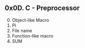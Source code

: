 0x0D. C - Preprocessor
-----------------------
0. Object-like Macro
1. Pi
2. File name
3. Function-like macro
4. SUM
